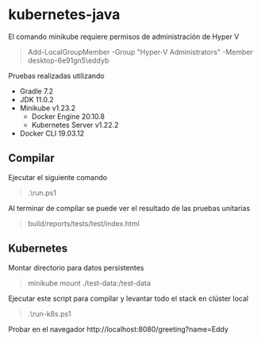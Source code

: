 # kubernetes-java
El comando minikube requiere permisos de administración de Hyper V

> Add-LocalGroupMember -Group "Hyper-V Administrators" -Member desktop-6e91gn5\eddyb

Pruebas realizadas utilizando
* Gradle 7.2
* JDK 11.0.2
* Minikube v1.23.2
  * Docker Engine 20.10.8
  * Kubernetes Server v1.22.2
* Docker CLI 19.03.12

## Compilar
Ejecutar el siguiente comando
> .\run.ps1

Al terminar de compilar se puede ver el resultado de las pruebas unitarias
> build/reports/tests/test/index.html

## Kubernetes
Montar directorio para datos persistentes
> minikube mount ./test-data:/test-data

Ejecutar este script para compilar y levantar todo el stack en clúster local
> .\run-k8s.ps1

Probar en el navegador
http://localhost:8080/greeting?name=Eddy